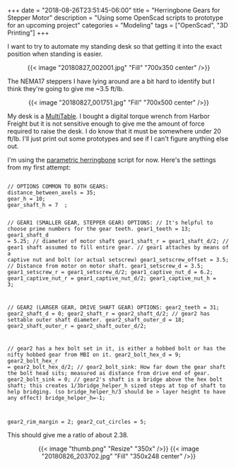 +++
date = "2018-08-26T23:51:45-06:00"
title = "Herringbone Gears for Stepper Motor"
description = "Using some OpenScad scripts to prototype for an upcoming project"
categories = "Modeling"
tags = ["OpenScad", "3D Printing"]
+++

I want to try to automate my standing desk so that getting it into the exact position when standing is easier.

<center>
  {{< image "20180827_002001.jpg" "Fill" "700x350 center" />}}
</center>

The NEMA17 steppers I have lying around are a bit hard to identify but I think they're going to give me ~3.5 ft/lb.


<center>
  {{< image "20180827_001751.jpg" "Fill" "700x500 center" />}}
</center>

My desk is a [MultiTable](https://www.multitable.com/product/multitable-manual-mod-table/). I bought a digital torque wrench from Harbor Freight but it is not sensitive enough to give me the amount of force required to raise the desk. I do know that it must be somewhere under 20 ft/lb. I'll just print out some prototypes and see if I can't figure anything else out.

I'm using the [parametric herringbone](https://www.thingiverse.com/thing:6544/files) script for now. Here's the settings from my first attempt:

<code>
// OPTIONS COMMON TO BOTH GEARS:
distance_between_axels = 35;
gear_h = 10;
gear_shaft_h = 7  ;


// GEAR1 (SMALLER GEAR, STEPPER GEAR) OPTIONS:
// It's helpful to choose prime numbers for the gear teeth.
gear1_teeth = 13;
gear1_shaft_d = 5.25;       // diameter of motor shaft
gear1_shaft_r  = gear1_shaft_d/2;
// gear1 shaft assumed to fill entire gear.
// gear1 attaches by means of a captive nut and bolt (or actual setscrew)
gear1_setscrew_offset = 3.5;      // Distance from motor on motor shaft.
gear1_setscrew_d         = 3.5;
gear1_setscrew_r          = gear1_setscrew_d/2;
gear1_captive_nut_d = 6.2;
gear1_captive_nut_r  = gear1_captive_nut_d/2;
gear1_captive_nut_h = 3;


// GEAR2 (LARGER GEAR, DRIVE SHAFT GEAR) OPTIONS:
gear2_teeth = 31;
gear2_shaft_d = 0;
gear2_shaft_r  = gear2_shaft_d/2;
// gear2 has settable outer shaft diameter.
gear2_shaft_outer_d = 18;
gear2_shaft_outer_r  = gear2_shaft_outer_d/2;

// gear2 has a hex bolt set in it, is either a hobbed bolt or has the nifty hobbed gear from MBI on it.
gear2_bolt_hex_d       = 9;
gear2_bolt_hex_r        = gear2_bolt_hex_d/2;
// gear2_bolt_sink: How far down the gear shaft the bolt head sits; measured as distance from drive end of gear.
gear2_bolt_sink          = 0;
// gear2's shaft is a bridge above the hex bolt shaft; this creates 1/3bridge_helper_h sized steps at top of shaft to help bridging.  (so bridge_helper_h/3 should be > layer height to have any effect)
bridge_helper_h=-1;

gear2_rim_margin = 2;
gear2_cut_circles  = 5;
</code>

This should give me a ratio of about 2.38.

<center>
  {{< image "thumb.png" "Resize" "350x" />}}
  {{< image "20180826_203702.jpg" "Fill" "350x248 center" />}}
</center>
